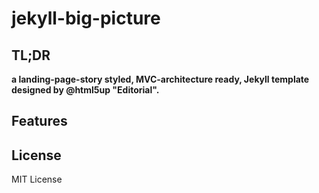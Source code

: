 <!-- ⚠️ This README has been generated from the file(s) "SCHEMA.md" ⚠️--><h1>jekyll-big-picture</h1>
<h2>TL;DR</h2>

**a landing-page-story styled, MVC-architecture ready, Jekyll template designed by @html5up "Editorial".**
<h2>Features</h2>
<h2>License</h2>

MIT License

